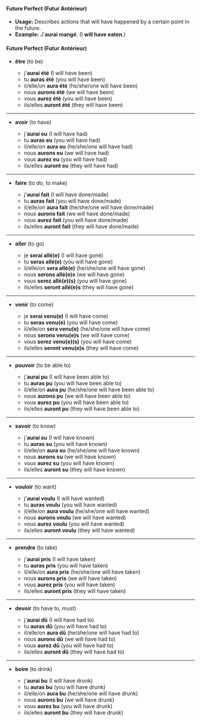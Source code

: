#### Future Perfect (Futur Antérieur)

- **Usage:** Describes actions that will have happened by a certain point in the future.
- **Example:** J'**aurai mangé**. (I **will have eaten**.)
#### Future Perfect (Futur Antérieur)

- **être** (to be)
    
    - j'**aurai été** (I will have been)
    - tu **auras été** (you will have been)
    - il/elle/on **aura été** (he/she/one will have been)
    - nous **aurons été** (we will have been)
    - vous **aurez été** (you will have been)
    - ils/elles **auront été** (they will have been)
---
- **avoir** (to have)
    
    - j'**aurai eu** (I will have had)
    - tu **auras eu** (you will have had)
    - il/elle/on **aura eu** (he/she/one will have had)
    - nous **aurons eu** (we will have had)
    - vous **aurez eu** (you will have had)
    - ils/elles **auront eu** (they will have had)
---
- **faire** (to do, to make)
    
    - j'**aurai fait** (I will have done/made)
    - tu **auras fait** (you will have done/made)
    - il/elle/on **aura fait** (he/she/one will have done/made)
    - nous **aurons fait** (we will have done/made)
    - vous **aurez fait** (you will have done/made)
    - ils/elles **auront fait** (they will have done/made)
---
- **aller** (to go)
    
    - je **serai allé(e)** (I will have gone)
    - tu **seras allé(e)** (you will have gone)
    - il/elle/on **sera allé(e)** (he/she/one will have gone)
    - nous **serons allé(e)s** (we will have gone)
    - vous **serez allé(e)(s)** (you will have gone)
    - ils/elles **seront allé(e)s** (they will have gone)
---
- **venir** (to come)
    
    - je **serai venu(e)** (I will have come)
    - tu **seras venu(e)** (you will have come)
    - il/elle/on **sera venu(e)** (he/she/one will have come)
    - nous **serons venu(e)s** (we will have come)
    - vous **serez venu(e)(s)** (you will have come)
    - ils/elles **seront venu(e)s** (they will have come)
---
- **pouvoir** (to be able to)
    
    - j'**aurai pu** (I will have been able to)
    - tu **auras pu** (you will have been able to)
    - il/elle/on **aura pu** (he/she/one will have been able to)
    - nous **aurons pu** (we will have been able to)
    - vous **aurez pu** (you will have been able to)
    - ils/elles **auront pu** (they will have been able to)
---
- **savoir** (to know)
    
    - j'**aurai su** (I will have known)
    - tu **auras su** (you will have known)
    - il/elle/on **aura su** (he/she/one will have known)
    - nous **aurons su** (we will have known)
    - vous **aurez su** (you will have known)
    - ils/elles **auront su** (they will have known)
---
- **vouloir** (to want)
    
    - j'**aurai voulu** (I will have wanted)
    - tu **auras voulu** (you will have wanted)
    - il/elle/on **aura voulu** (he/she/one will have wanted)
    - nous **aurons voulu** (we will have wanted)
    - vous **aurez voulu** (you will have wanted)
    - ils/elles **auront voulu** (they will have wanted)
---
- **prendre** (to take)
    
    - j'**aurai pris** (I will have taken)
    - tu **auras pris** (you will have taken)
    - il/elle/on **aura pris** (he/she/one will have taken)
    - nous **aurons pris** (we will have taken)
    - vous **aurez pris** (you will have taken)
    - ils/elles **auront pris** (they will have taken)
---
- **devoir** (to have to, must)
    
    - j'**aurai dû** (I will have had to)
    - tu **auras dû** (you will have had to)
    - il/elle/on **aura dû** (he/she/one will have had to)
    - nous **aurons dû** (we will have had to)
    - vous **aurez dû** (you will have had to)
    - ils/elles **auront dû** (they will have had to)
---
- **boire** (to drink)
    
    - j'**aurai bu** (I will have drunk)
    - tu **auras bu** (you will have drunk)
    - il/elle/on **aura bu** (he/she/one will have drunk)
    - nous **aurons bu** (we will have drunk)
    - vous **aurez bu** (you will have drunk)
    - ils/elles **auront bu** (they will have drunk)